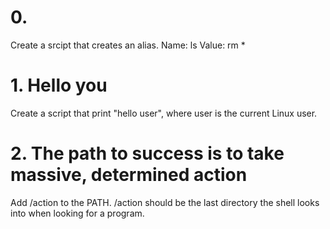 # 0. <o>
Create a srcipt that creates an alias.
Name: ls
Value: rm *

# 1. Hello you
Create a script that print "hello user", where user is the current Linux user.

# 2. The path to success is to take massive, determined action 
Add /action to the PATH. /action should be the last directory the shell looks into when looking for a program.
